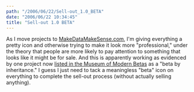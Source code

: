 ```yaml
---
path: "/2006/06/22/Sell-out_1.0_BETA" 
date: "2006/06/22 10:34:45" 
title: "Sell-out 1.0 BETA" 
---
```

<p>As I move projects to <a href="http://makedatamakesense.com/">MakeDataMakeSense.com</a>, I'm giving everything a pretty icon and otherwise trying to make it look more "professional," under the theory that people are more likely to pay attention to something that looks like it might be for sale. And this is apparently working as evidenced by one project now <a href="http://momb.socio-kybernetics.net/beta/google-hcalendar">listed in the Museum of Modern Betas</a> as a "beta by inheritance." I guess I just need to tack a meaningless "beta" icon on everything to complete the sell-out process (without actually selling anything). </p>